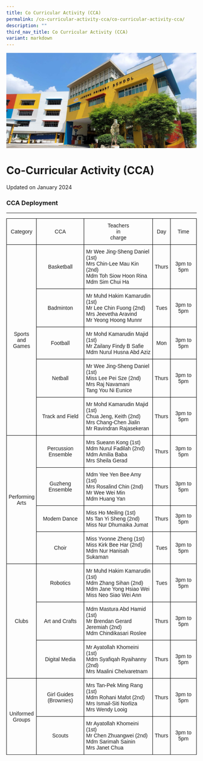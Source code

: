 ```yaml
---
title: Co Curricular Activity (CCA)
permalink: /co-curricular-activity-cca/co-curricular-activity-cca/
description: ""
third_nav_title: Co Curricular Activity (CCA)
variant: markdown
---
```

![](/images/JPS_School_Front_Banner.jpg)

Co-Curricular Activity (CCA)
============================
Updated on January 2024

### CCA Deployment&nbsp;
---------------

<style type="text/css">
.tg  {border-collapse:collapse;border-spacing:0;}
.tg td{border-color:black;border-style:solid;border-width:1px;font-family:Arial, sans-serif;font-size:14px;
  overflow:hidden;padding:10px 5px;word-break:normal;}
.tg th{border-color:black;border-style:solid;border-width:1px;font-family:Arial, sans-serif;font-size:14px;
  font-weight:normal;overflow:hidden;padding:10px 5px;word-break:normal;}
.tg .tg-nrix{text-align:center;vertical-align:middle}
.tg .tg-0lax{text-align:left;vertical-align:top}
</style>
<table class="tg">
<thead>
  <tr>
    <th class="tg-nrix" rowspan="2">Category</th>
    <th class="tg-nrix" rowspan="2">CCA</th>
    <th class="tg-nrix" rowspan="2">Teachers<br>in<br>charge</th>
    <th class="tg-nrix" rowspan="2">Day</th>
		<th class="tg-nrix" rowspan="2">Time</th>
  </tr>
  <tr>
  </tr>
</thead>
<tbody>
  <tr>
    <td class="tg-nrix" rowspan="5">Sports <br>and<br> Games</td>
    <td class="tg-nrix">Basketball</td>
    <td class="tg-0lax">Mr Wee Jing-Sheng Daniel (1st)<br> Mrs Chin-Lee Mau Kin (2nd)<br>Mdm Toh Siow Hoon Rina <br> Mdm Sim Chui Ha</td>
    <td class="tg-nrix">Thurs</td>
		<td class="tg-nrix">3pm  to 5pm</td>
  </tr>
  <tr>
    <td class="tg-nrix">Badminton</td>
    <td class="tg-0lax">Mr Muhd Hakim Kamarudin (1st) <br> Mr Lee Chin Fuong (2nd)<br>Mrs Jeevetha Aravind <br> Mr Yeong Hoong Munnr</td>
    <td class="tg-nrix">Tues</td>
		<td class="tg-nrix">3pm  to 5pm</td>
  </tr>
  <tr>
    <td class="tg-nrix">Football</td>
    <td class="tg-0lax">Mr Mohd Kamarudin Majid (1st)<br>Mr Zailany Findy B Safie<br>Mdm Nurul Husna Abd Aziz</td>
    <td class="tg-nrix">Mon</td>
		<td class="tg-nrix">3pm  to 5pm</td>
  </tr>
  <tr>
    <td class="tg-nrix">Netball</td>
    <td class="tg-0lax">Mr Wee Jing-Sheng Daniel (1st)<br>Miss Lee Pei Sze (2nd)<br>Mrs Raj Navamani<br> Tang You Ni Eunice</td>
		<td class="tg-nrix">Thurs</td>
		<td class="tg-nrix">3pm  to 5pm</td>
  </tr>
  <tr>
    <td class="tg-nrix">Track and Field</td>
    <td class="tg-0lax">Mr Mohd Kamarudin Majid (1st)<br>Chua Jeng, Keith (2nd)<br>Mrs Chang-Chen Jialin<br>Mr Ravindran Rajasekeran 
 </td>
    <td class="tg-nrix">Thurs</td>
		<td class="tg-nrix">3pm  to 5pm</td>
  </tr>
  <tr>
    <td class="tg-nrix" rowspan="4">Performing<br> Arts</td>
    <td class="tg-nrix">Percussion Ensemble</td>
    <td class="tg-0lax">Mrs Sueann Kong (1st) <br>Mdm Nurul Fadilah (2nd)<br>Mdm Amilia Baba<br>Mrs Sheila Gerad</td>
    <td class="tg-nrix">Thurs</td>
		<td class="tg-nrix">3pm  to 5pm</td>
  </tr>
  <tr>
    <td class="tg-nrix">Guzheng Ensemble</td>
    <td class="tg-0lax">Mdm Yee Yen Bee Amy (1st)<br>Mrs Rosalind Chin (2nd)<br>Mr Wee Wei Min<br>Mdm Huang Yan </td>
     <td class="tg-nrix">Thurs</td>
		<td class="tg-nrix">3pm  to 5pm</td>
  </tr>
  <tr>
    <td class="tg-nrix">Modern Dance</td>
    <td class="tg-0lax">Miss Ho Meiling (1st)<br>Ms Tan Yi Sheng (2nd)<br>Miss Nur Dhumaika Jumat</td>
    <td class="tg-nrix">Thurs</td>
		<td class="tg-nrix">3pm  to 5pm</td>
  </tr>
  <tr>
    <td class="tg-nrix">Choir</td>
    <td class="tg-0lax">Miss Yvonne Zheng (1st)<br>Miss Kirk Bee Har (2nd)<br>Mdm Nur Hanisah Sukaman</td>
    <td class="tg-nrix">Tues</td>
		<td class="tg-nrix">3pm  to 5pm</td>
  </tr>
  <tr>
    <td class="tg-nrix" rowspan="3">Clubs</td>
    <td class="tg-nrix">Robotics </td>
    <td class="tg-0lax">Mr Muhd Hakim Kamarudin (1st)<br>Mdm Zhang Sihan (2nd)<br>Mdm Jane Yong Hsiao Wei<br>Miss Neo Siao Wei Ann</td>
    <td class="tg-nrix">Tues</td>
		<td class="tg-nrix">3pm  to 5pm</td>
  </tr>
  <tr>
    <td class="tg-nrix">Art and Crafts</td>
    <td class="tg-0lax">Mdm Mastura Abd Hamid (1st)<br>Mr Brendan Gerard Jeremiah (2nd)<br>Mdm Chindikasari Roslee
 </td>
    <td class="tg-nrix">Thurs</td>
		<td class="tg-nrix">3pm  to 5pm</td>
  </tr>
  <tr>
    <td class="tg-nrix">Digital Media</td>
    <td class="tg-0lax">Mr Ayatollah Khomeini (1st)<br>Mdm Syafiqah Ryaihanny (2nd)<br>Mrs Maalini Chelvaretnam</td>
    <td class="tg-nrix">Thurs</td>
		<td class="tg-nrix">3pm  to 5pm</td>
  </tr><tr>
    <td class="tg-nrix" rowspan="2">Uniformed<br> Groups</td>
    <td class="tg-nrix">Girl Guides (Brownies)</td>
    <td class="tg-0lax">Mrs Tan-Pek Ming Rang (1st)<br>Mdm Rohani Mafot (2nd)<br>Mrs Ismail-Siti Norliza<br>Mrs Wendy Looig</td>
    <td class="tg-nrix">Thurs</td>
				<td class="tg-nrix">3pm  to 5pm</td>
  </tr>
  <tr>
    <td class="tg-nrix">Scouts</td>
    <td class="tg-0lax">Mr Ayatollah Khomeini (1st)<br>Mr Chen Zhuangwei (2nd)<br>Mdm Sarimah Sainin<br>Mrs Janet Chua  </td>
    <td class="tg-nrix">Thurs</td>
				<td class="tg-nrix">3pm  to 5pm</td>
  </tr>
	<tr></tr>
</tbody>
</table>